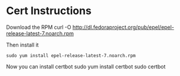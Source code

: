 # Cert Instructions

Download the RPM
	curl -O http://dl.fedoraproject.org/pub/epel/epel-release-latest-7.noarch.rpm

Then install it

	sudo yum install epel-release-latest-7.noarch.rpm
	
Now you can install certbot
	sudo yum install certbot
	sudo certbot
